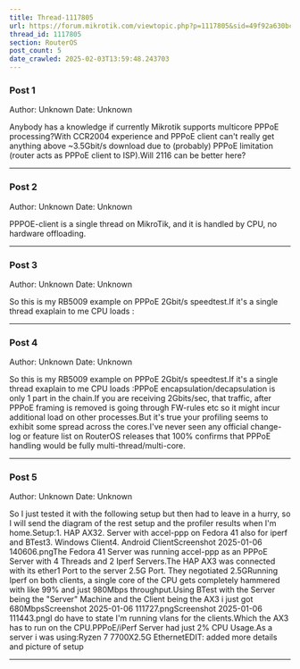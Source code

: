 ```yaml
---
title: Thread-1117805
url: https://forum.mikrotik.com/viewtopic.php?p=1117805&sid=49f92a630bc7970d8ca50523be880e8f#p1117805
thread_id: 1117805
section: RouterOS
post_count: 5
date_crawled: 2025-02-03T13:59:48.243703
---
```


### Post 1
Author: Unknown
Date: Unknown

Anybody has a knowledge if currently Mikrotik supports multicore PPPoE processing?With CCR2004 experience and PPPoE client can't really get anything above ~3.5Gbit/s download due to (probably) PPPoE limitation (router acts as PPPoE client to ISP).Will 2116 can be better here?

---
### Post 2
Author: Unknown
Date: Unknown

PPPOE-client is a single thread on MikroTik, and it is handled by CPU, no hardware offloading.

---
### Post 3
Author: Unknown
Date: Unknown

So this is my RB5009 example on PPPoE 2Gbit/s speedtest.If it's a single thread exaplain to me CPU loads :

---
### Post 4
Author: Unknown
Date: Unknown

So this is my RB5009 example on PPPoE 2Gbit/s speedtest.If it's a single thread exaplain to me CPU loads :PPPoE encapsulation/decapsulation is only 1 part in the chain.If you are receiving 2Gbits/sec, that traffic, after PPPoE framing is removed is going through FW-rules etc so it might incur additional load on other processes.But it's true your profiling seems to exhibit some spread across the cores.I've never seen any official change-log or feature list on RouterOS releases that 100% confirms that PPPoE handling would be fully multi-thread/multi-core.

---
### Post 5
Author: Unknown
Date: Unknown

So I just tested it with the following setup but then had to leave in a hurry, so I will send the diagram of the rest setup and the profiler results when I'm home.Setup:1. HAP AX32. Server with accel-ppp on Fedora 41 also for iperf and BTest3. Windows Client4. Android ClientScreenshot 2025-01-06 140606.pngThe Fedora 41 Server was running accel-ppp as an PPPoE Server with 4 Threads and 2 Iperf Servers.The HAP AX3 was connected with its ether1 Port to the server 2.5G Port. They negotiated 2.5GRunning Iperf on both clients, a single core of the CPU gets completely hammered with like 99% and just 980Mbps throughput.Using BTest with the Server being the "Server" Machine and the Client being the AX3 i just got 680MbpsScreenshot 2025-01-06 111727.pngScreenshot 2025-01-06 111443.pngI do have to state I'm running vlans for the clients.Which the AX3 has to run on the CPU.PPPoE/iPerf Server had just 2% CPU Usage.As a server i was using:Ryzen 7 7700X2.5G EthernetEDIT: added more details and picture of setup

---
